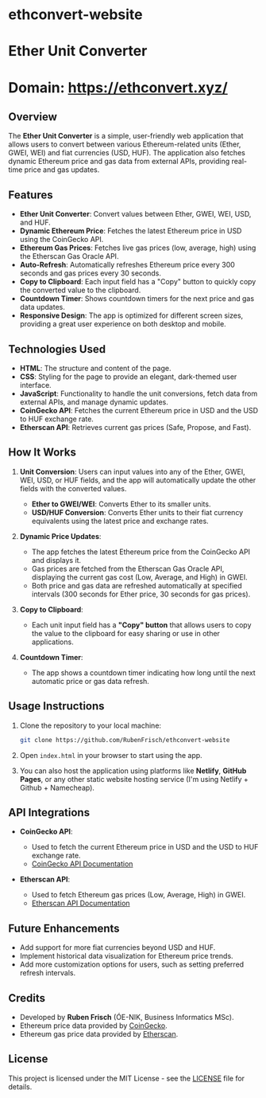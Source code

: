 # ethconvert-website
# Ether Unit Converter

# Domain: https://ethconvert.xyz/

## Overview
The **Ether Unit Converter** is a simple, user-friendly web application that allows users to convert between various Ethereum-related units (Ether, GWEI, WEI) and fiat currencies (USD, HUF). The application also fetches dynamic Ethereum price and gas data from external APIs, providing real-time price and gas updates.

## Features
- **Ether Unit Converter**: Convert values between Ether, GWEI, WEI, USD, and HUF.
- **Dynamic Ethereum Price**: Fetches the latest Ethereum price in USD using the CoinGecko API.
- **Ethereum Gas Prices**: Fetches live gas prices (low, average, high) using the Etherscan Gas Oracle API.
- **Auto-Refresh**: Automatically refreshes Ethereum price every 300 seconds and gas prices every 30 seconds.
- **Copy to Clipboard**: Each input field has a "Copy" button to quickly copy the converted value to the clipboard.
- **Countdown Timer**: Shows countdown timers for the next price and gas data updates.
- **Responsive Design**: The app is optimized for different screen sizes, providing a great user experience on both desktop and mobile.

## Technologies Used
- **HTML**: The structure and content of the page.
- **CSS**: Styling for the page to provide an elegant, dark-themed user interface.
- **JavaScript**: Functionality to handle the unit conversions, fetch data from external APIs, and manage dynamic updates.
- **CoinGecko API**: Fetches the current Ethereum price in USD and the USD to HUF exchange rate.
- **Etherscan API**: Retrieves current gas prices (Safe, Propose, and Fast).

## How It Works
1. **Unit Conversion**: Users can input values into any of the Ether, GWEI, WEI, USD, or HUF fields, and the app will automatically update the other fields with the converted values.
   - **Ether to GWEI/WEI**: Converts Ether to its smaller units.
   - **USD/HUF Conversion**: Converts Ether units to their fiat currency equivalents using the latest price and exchange rates.
   
2. **Dynamic Price Updates**:
   - The app fetches the latest Ethereum price from the CoinGecko API and displays it.
   - Gas prices are fetched from the Etherscan Gas Oracle API, displaying the current gas cost (Low, Average, and High) in GWEI.
   - Both price and gas data are refreshed automatically at specified intervals (300 seconds for Ether price, 30 seconds for gas prices).

3. **Copy to Clipboard**:
   - Each unit input field has a **"Copy" button** that allows users to copy the value to the clipboard for easy sharing or use in other applications.

4. **Countdown Timer**:
   - The app shows a countdown timer indicating how long until the next automatic price or gas data refresh.

## Usage Instructions
1. Clone the repository to your local machine:
    ```bash
    git clone https://github.com/RubenFrisch/ethconvert-website
    ```
   
2. Open `index.html` in your browser to start using the app.

3. You can also host the application using platforms like **Netlify**, **GitHub Pages**, or any other static website hosting service (I'm using Netlify + Github + Namecheap).

## API Integrations
- **CoinGecko API**:
   - Used to fetch the current Ethereum price in USD and the USD to HUF exchange rate.
   - [CoinGecko API Documentation](https://www.coingecko.com/en/api/)

- **Etherscan API**:
   - Used to fetch Ethereum gas prices (Low, Average, High) in GWEI.
   - [Etherscan API Documentation](https://etherscan.io/apis/)

## Future Enhancements
- Add support for more fiat currencies beyond USD and HUF.
- Implement historical data visualization for Ethereum price trends.
- Add more customization options for users, such as setting preferred refresh intervals.

## Credits
- Developed by **Ruben Frisch** (ÓE-NIK, Business Informatics MSc).
- Ethereum price data provided by [CoinGecko](https://www.coingecko.com/).
- Ethereum gas price data provided by [Etherscan](https://etherscan.io/).

## License
This project is licensed under the MIT License - see the [LICENSE](LICENSE) file for details.
